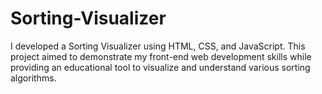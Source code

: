 # Sorting-Visualizer
I developed a Sorting Visualizer using HTML, CSS, and JavaScript. This project aimed to demonstrate my front-end web development skills while providing an educational tool to visualize and understand various sorting algorithms.
